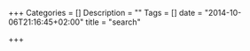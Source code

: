 +++
Categories = []
Description = ""
Tags = []
date = "2014-10-06T21:16:45+02:00"
title = "search"

+++

<div id="tipue_search_content"></div>

<script>
$(document).ready(function() {
     $('#tipue_search_input').tipuesearch(
     {'mode': 'live',
      'showURL': false,
      'liveDescription': '.li-article-title',
      'liveContent': '.li-article'});
});
</script>
